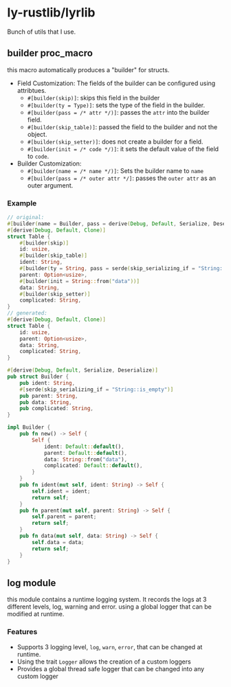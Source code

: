 # ly-rustlib/lyrlib
Bunch of utils that I use.

## builder proc_macro
this macro automatically produces a "builder" for structs.
- Field Customization: The fields of the builder can be configured using attribtues.
    - `#[builder(skip)]`: skips this field in the builder
    - `#[builder(ty = Type)]`: sets the type of the field in the builder.
    - `#[builder(pass = /* attr */)]`: passes the `attr` into the builder field. 
    - `#[builder(skip_table)]`: passed the field to the builder and not the object.
    - `#[builder(skip_setter)]`: does not create a builder for a field.
    - `#[builder(init = /* code */)]`: it sets the default value of the field to `code`.
- Builder Customization: 
    - `#[builder(name = /* name */)]`: Sets the builder name to `name`
    - `#[builder(pass = /* outer attr */]`: passes the `outer attr` as an outer argument.

### Example
```Rust
// original:
#[builder(name = Builder, pass = derive(Debug, Default, Serialize, Deserialize))]
#[derive(Debug, Default, Clone)]
struct Table {
    #[builder(skip)]
    id: usize,
    #[builder(skip_table)]
    ident: String,
    #[builder(ty = String, pass = serde(skip_serializing_if = "String::is_empty"))]
    parent: Option<usize>,
    #[builder(init = String::from("data"))]
    data: String,
    #[builder(skip_setter)]
    complicated: String,
}
// generated:
#[derive(Debug, Default, Clone)]
struct Table {
    id: usize,
    parent: Option<usize>,
    data: String,
    complicated: String,
}

#[derive(Debug, Default, Serialize, Deserialize)]
pub struct Builder {
    pub ident: String,
    #[serde(skip_serializing_if = "String::is_empty")]
    pub parent: String,
    pub data: String,
    pub complicated: String,
}

impl Builder {
    pub fn new() -> Self {
        Self {
            ident: Default::default(),
            parent: Default::default(),
            data: String::from("data"),
            complicated: Default::default(),
        }
    }
    pub fn ident(mut self, ident: String) -> Self {
        self.ident = ident;
        return self;
    }
    pub fn parent(mut self, parent: String) -> Self {
        self.parent = parent;
        return self;
    }
    pub fn data(mut self, data: String) -> Self {
        self.data = data;
        return self;
    }
}
```



## log module
this module contains a runtime logging system. It records the logs at 3 different levels, log, warning and error. using a global logger that can be modified at runtime.

### Features
- Supports 3 logging level, `log`, `warn`, `error`, that can be changed at runtime.
- Using the trait `Logger` allows the creation of a custom loggers
- Provides a global thread safe logger that can be changed into any custom logger
